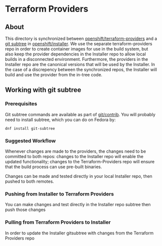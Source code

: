 # Terraform Providers

## About

This directory is synchronized between [openshift/terraform-providers][providersrepo] and a [git subtree][gitsubtree] in [openshift/installer][providerssubtree].
We use the separate terraform-providers repo in order to create container images for use in the build system, but also keep the provider dependencies in the
Installer repo to allow local builds in a disconnected environment. Furthermore, the providers in the Installer repo are the canonical versions that will be used
by the Installer. In the case of a discrepency between the synchronized repos, the Installer will build and use the provider from the in-tree code.

## Working with git subtree

### Prerequisites

Git subtree commands are available as part of [git/contrib][contrib]. You will probably need to install subtree, which
you can do on Fedora by:

```shell
dnf install git-subtree
```

### Suggested Workflow

Whenever changes are made to the providers, the changes need to be committed to both repos: changes to the Installer repo will enable the updated functionality;
changes to the Terraform-Providers repo will ensure that the build process can use pre-built binaries.

Changes can be made and tested directly in your local Installer repo, then pushed to both remotes.

### Pushing from Installer to Terraform Providers

You can make changes and test directly in the Installer repo subtree then push those changes 

### Pulling from Terraform Providers to Installer

In order to update the Installer gitsubtree with changes from the Terraform Providers repo

[providersrepo]: github.com/openshift/terraform-providers
[providerssubtree]: https://github.com/openshift/installer/tree/master/terraform/providers
[gitsubtree]: https://github.com/git/git/blob/master/contrib/subtree/git-subtree.txt
[contrib]: https://github.com/git/git/tree/master/contrib